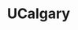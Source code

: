---
title: UCalgary
crosslinks:
- Calgary
- SampleSize
- SurfaceLinux
- canada
- BitchImATrain
- cscareerquestions
- magicTCG
- OopsDidntMeanTo
---